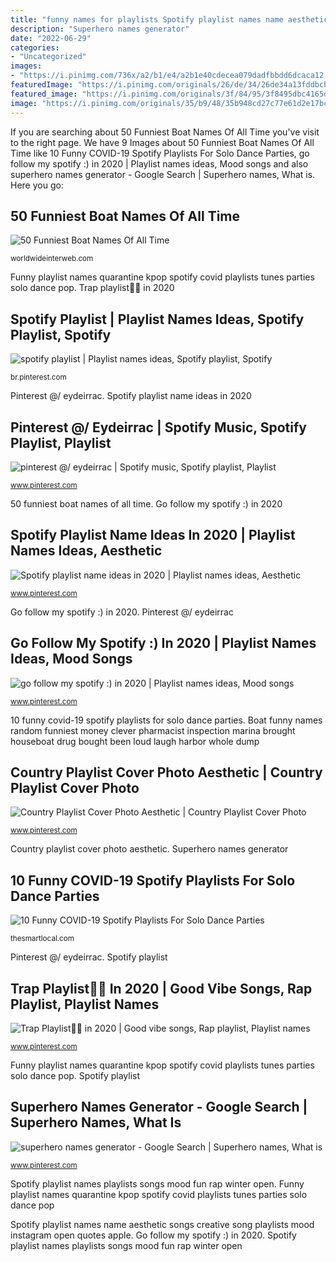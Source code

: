 ```yaml
---
title: "funny names for playlists Spotify playlist names name aesthetic songs creative song playlists mood instagram open quotes apple"
description: "Superhero names generator"
date: "2022-06-29"
categories:
- "Uncategorized"
images:
- "https://i.pinimg.com/736x/a2/b1/e4/a2b1e40cdecea079dadfbbdd6dcaca12.jpg"
featuredImage: "https://i.pinimg.com/originals/26/de/34/26de34a13fddbcb1f8f0976abe2d982f.png"
featured_image: "https://i.pinimg.com/originals/3f/84/95/3f8495dbc4165d37687cfb4b465a7e98.jpg"
image: "https://i.pinimg.com/originals/35/b9/48/35b948cd27c77e61d2e17bc36957237a.png"
---
```


If you are searching about 50 Funniest Boat Names Of All Time you've visit to the right page. We have 9 Images about 50 Funniest Boat Names Of All Time like 10 Funny COVID-19 Spotify Playlists For Solo Dance Parties, go follow my spotify :) in 2020 | Playlist names ideas, Mood songs and also superhero names generator - Google Search | Superhero names, What is. Here you go:

## 50 Funniest Boat Names Of All Time

![50 Funniest Boat Names Of All Time](https://worldwideinterweb.com/wp-content/uploads/2017/06/houseboat-names.jpg "Funny playlist names quarantine kpop spotify covid playlists tunes parties solo dance pop")

<small>worldwideinterweb.com</small>

Funny playlist names quarantine kpop spotify covid playlists tunes parties solo dance pop. Trap playlist🤘🏾 in 2020

## Spotify Playlist | Playlist Names Ideas, Spotify Playlist, Spotify

![spotify playlist | Playlist names ideas, Spotify playlist, Spotify](https://i.pinimg.com/originals/35/b9/48/35b948cd27c77e61d2e17bc36957237a.png "Spotify playlist")

<small>br.pinterest.com</small>

Pinterest @/ eydeirrac. Spotify playlist name ideas in 2020

## Pinterest @/ Eydeirrac | Spotify Music, Spotify Playlist, Playlist

![pinterest @/ eydeirrac | Spotify music, Spotify playlist, Playlist](https://i.pinimg.com/736x/ae/0e/fc/ae0efc40f1cf3c9ba6924147a5f09842.jpg "Funny playlist names quarantine kpop spotify covid playlists tunes parties solo dance pop")

<small>www.pinterest.com</small>

50 funniest boat names of all time. Go follow my spotify :) in 2020

## Spotify Playlist Name Ideas In 2020 | Playlist Names Ideas, Aesthetic

![Spotify playlist name ideas in 2020 | Playlist names ideas, Aesthetic](https://i.pinimg.com/originals/26/de/34/26de34a13fddbcb1f8f0976abe2d982f.png "Spotify playlist names name aesthetic songs creative song playlists mood instagram open quotes apple")

<small>www.pinterest.com</small>

Go follow my spotify :) in 2020. Pinterest @/ eydeirrac

## Go Follow My Spotify :) In 2020 | Playlist Names Ideas, Mood Songs

![go follow my spotify :) in 2020 | Playlist names ideas, Mood songs](https://i.pinimg.com/736x/c3/2e/ad/c32ead851f92b7e7c068942eb734a962.jpg "Spotify playlist names playlists songs mood fun rap winter open")

<small>www.pinterest.com</small>

10 funny covid-19 spotify playlists for solo dance parties. Boat funny names random funniest money clever pharmacist inspection marina brought houseboat drug bought been loud laugh harbor whole dump

## Country Playlist Cover Photo Aesthetic | Country Playlist Cover Photo

![Country Playlist Cover Photo Aesthetic | Country Playlist Cover Photo](https://i.pinimg.com/originals/3f/84/95/3f8495dbc4165d37687cfb4b465a7e98.jpg "Boat funny names random funniest money clever pharmacist inspection marina brought houseboat drug bought been loud laugh harbor whole dump")

<small>www.pinterest.com</small>

Country playlist cover photo aesthetic. Superhero names generator

## 10 Funny COVID-19 Spotify Playlists For Solo Dance Parties

![10 Funny COVID-19 Spotify Playlists For Solo Dance Parties](https://thesmartlocal.com/thailand/wp-content/uploads/2020/03/KPOP-QUARANTINE.png "Superhero names name generator hero marvel superheroes action teacher funny super fantasy royal spy code surname character letter comics heroes")

<small>thesmartlocal.com</small>

Pinterest @/ eydeirrac. Spotify playlist

## Trap Playlist🤘🏾 In 2020 | Good Vibe Songs, Rap Playlist, Playlist Names

![Trap Playlist🤘🏾 in 2020 | Good vibe songs, Rap playlist, Playlist names](https://i.pinimg.com/736x/a2/b1/e4/a2b1e40cdecea079dadfbbdd6dcaca12.jpg "Funny playlist names quarantine kpop spotify covid playlists tunes parties solo dance pop")

<small>www.pinterest.com</small>

Funny playlist names quarantine kpop spotify covid playlists tunes parties solo dance pop. Spotify playlist

## Superhero Names Generator - Google Search | Superhero Names, What Is

![superhero names generator - Google Search | Superhero names, What is](https://i.pinimg.com/736x/4b/0f/14/4b0f145abbd3decf25eafe6b40ec2e69--superhero-names-superhero-teacher.jpg "Trap playlist🤘🏾 in 2020")

<small>www.pinterest.com</small>

Spotify playlist names playlists songs mood fun rap winter open. Funny playlist names quarantine kpop spotify covid playlists tunes parties solo dance pop

Spotify playlist names name aesthetic songs creative song playlists mood instagram open quotes apple. Go follow my spotify :) in 2020. Spotify playlist names playlists songs mood fun rap winter open
